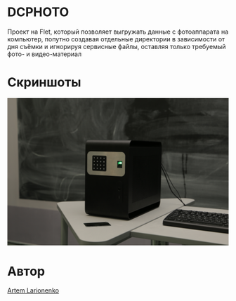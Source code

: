 # DCPHOTO

Проект на Flet, который позволяет выгружать данные с фотоаппарата на компьютер, попутно создавая отдельные директории в зависимости от дня съёмки и игнорируя сервисные файлы, оставляя только требуемый фото- и видео-материал

# Скриншоты
![Скриншот](https://github.com/lrrrtm/ACCESSCODE/blob/main/prototypePicture.jpg)

# Автор
[Artem Larionenko](https://github.com/lrrrtm)  
